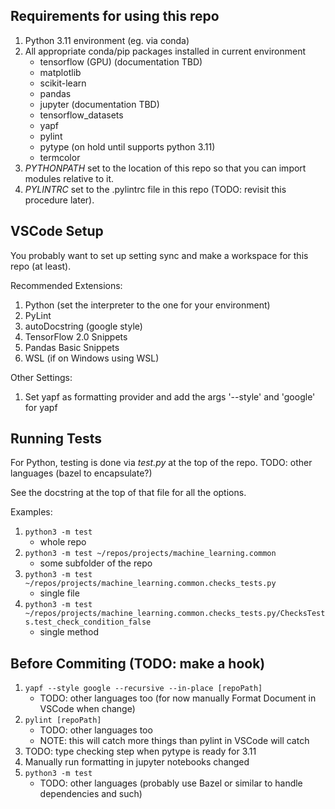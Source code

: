 ## Requirements for using this repo

1. Python 3.11 environment (eg. via conda)
1. All appropriate conda/pip packages installed in current environment
   - tensorflow (GPU) (documentation TBD)
   - matplotlib
   - scikit-learn
   - pandas
   - jupyter (documentation TBD)
   - tensorflow_datasets
   - yapf
   - pylint
   - pytype (on hold until supports python 3.11)
   - termcolor
1. _PYTHONPATH_ set to the location of this repo so that you can import modules relative to it.
1. _PYLINTRC_ set to the .pylintrc file in this repo (TODO: revisit this procedure later).

## VSCode Setup

You probably want to set up setting sync and make a workspace for this repo (at least).

Recommended Extensions:

1.  Python (set the interpreter to the one for your environment)
1.  PyLint
1.  autoDocstring (google style)
1.  TensorFlow 2.0 Snippets
1.  Pandas Basic Snippets
1.  WSL (if on Windows using WSL)

Other Settings:

1.  Set yapf as formatting provider and add the args '--style' and 'google' for yapf

## Running Tests

For Python, testing is done via _test.py_ at the top of the repo. TODO: other languages (bazel to encapsulate?)

See the docstring at the top of that file for all the options.

Examples:

1. `python3 -m test`
   - whole repo
1. `python3 -m test ~/repos/projects/machine_learning.common`
   - some subfolder of the repo
1. `python3 -m test ~/repos/projects/machine_learning.common.checks_tests.py`
   - single file
1. `python3 -m test ~/repos/projects/machine_learning.common.checks_tests.py/ChecksTests.test_check_condition_false`
   - single method

## Before Commiting (TODO: make a hook)

1. `yapf --style google --recursive --in-place [repoPath]`
   - TODO: other languages too (for now manually Format Document in VSCode when change)
1. `pylint [repoPath]`
   - TODO: other languages too
   - NOTE: this will catch more things than pylint in VSCode will catch
1. TODO: type checking step when pytype is ready for 3.11
1. Manually run formatting in jupyter notebooks changed
1. `python3 -m test`
   - TODO: other languages (probably use Bazel or similar to handle dependencies and such)

